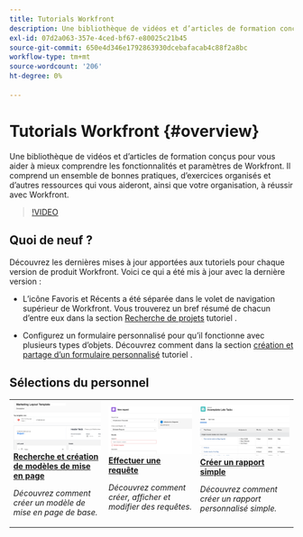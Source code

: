```yaml
---
title: Tutorials Workfront
description: Une bibliothèque de vidéos et d’articles de formation conçus pour vous aider à mieux comprendre les fonctionnalités et paramètres de Workfront.  Il comprend un ensemble de bonnes pratiques, d’exercices organisés et d’autres ressources qui vous aideront, ainsi que votre organisation, à réussir avec Workfront.
exl-id: 07d2a063-357e-4ced-bf67-e80025c21b45
source-git-commit: 650e4d346e1792863930dcebafacab4c88f2a8bc
workflow-type: tm+mt
source-wordcount: '206'
ht-degree: 0%

---
```


# Tutorials Workfront {#overview}

Une bibliothèque de vidéos et d’articles de formation conçus pour vous aider à mieux comprendre les fonctionnalités et paramètres de Workfront.  Il comprend un ensemble de bonnes pratiques, d’exercices organisés et d’autres ressources qui vous aideront, ainsi que votre organisation, à réussir avec Workfront.

>[!VIDEO](https://video.tv.adobe.com/v/335063/?quality=12&learn=on)

<!-- 

This is the landing page of the user guide. It should be the first list item in the TOC.md file. 
See other user landing pages to get ideas. 

-->

<div id="whats-new-section">

## Quoi de neuf ?

Découvrez les dernières mises à jour apportées aux tutoriels pour chaque version de produit Workfront. Voici ce qui a été mis à jour avec la dernière version :

* L’icône Favoris et Récents a été séparée dans le volet de navigation supérieur de Workfront. Vous trouverez un bref résumé de chacun d’entre eux dans la section <a href="/help/manage-work/projects/find-projects.md">Recherche de projets</a> tutoriel .

* Configurez un formulaire personnalisé pour qu’il fonctionne avec plusieurs types d’objets. Découvrez comment dans la section <a href="/help/custom-data/custom-forms/custom-forms-creating-and-sharing-a-custom-form.md">création et partage d’un formulaire personnalisé</a> tutoriel .

</div>

<div id="recs-overview-body-1"></div>
<div id="recs-overview-body-2"></div>
<div id="recs-overview-body-3"></div>
<div id="recs-overview-body-4"></div>
<div id="recs-overview-body-5"></div>
<div id="recs-overview-body-6"></div>

<div id="staff-picks-section">

## Sélections du personnel

<table style="margin-top: 0 !important">
  <tr>
   <td>
      <a href="/help/administration-and-setup/layout-templates/find-layout-templates.md">
      <img alt="Recherche et création de modèles de mise en page" src="./assets/ltemp_01.png"/>
      </a>
      <div>
         <a href="/help/administration-and-setup/layout-templates/find-layout-templates.md"><strong>Recherche et création de modèles de mise en page</strong></a>
      </div>
      <p>
         <em>Découvrez comment créer un modèle de mise en page de base.</em>
      </p>
    </td>
   <td>
      <a href="/help/manage-work/issues-requests/make-a-request.md">
      <img alt="Effectuer une requête" src="./assets/nrequest_01.png"/>
      </a>
      <div>
         <a href="/help/manage-work/issues-requests/make-a-request.md"><strong>Effectuer une requête</strong></a>
      </div>
      <p>
         <em>Découvrez comment créer, afficher et modifier des requêtes.</em>
      </p>

<td>
      <a href="/help/reporting/basic-reporting/create-a-simple-report.md">
      <img alt="Créer un rapport simple" src="./assets/sreport_01.png"/>
      </a>
      <div>
         <a href="/help/reporting/basic-reporting/create-a-simple-report.md"><strong>Créer un rapport simple</strong></a>
      </div>
      <p>
         <em>Découvrez comment créer un rapport personnalisé simple.</em>
      </p>
    </td>
  </tr>
</table>

</div>